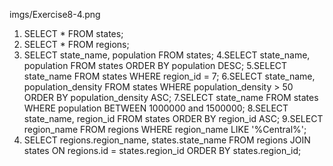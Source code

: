 imgs/Exercise8-4.png


1. SELECT * FROM states;
2. SELECT * FROM regions;
3. SELECT state_name, population FROM states;
4.SELECT state_name, population FROM states ORDER BY population DESC;
5.SELECT state_name FROM states WHERE region_id = 7;
6.SELECT state_name, population_density FROM states WHERE population_density > 50 ORDER BY population_density ASC;
7.SELECT state_name FROM states WHERE population BETWEEN 1000000 and 1500000;
8.SELECT state_name, region_id FROM states ORDER BY region_id ASC;
9.SELECT region_name FROM regions WHERE region_name LIKE '%Central%';
10. SELECT regions.region_name, states.state_name FROM regions JOIN states ON regions.id = states.region_id ORDER BY states.region_id;
